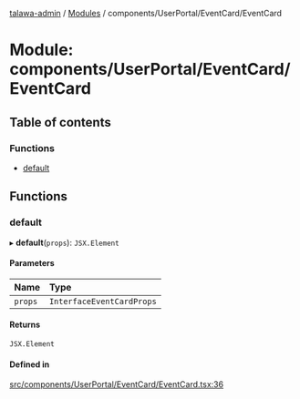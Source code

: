 [talawa-admin](../README.md) / [Modules](../modules.md) / components/UserPortal/EventCard/EventCard

# Module: components/UserPortal/EventCard/EventCard

## Table of contents

### Functions

- [default](components_UserPortal_EventCard_EventCard.md#default)

## Functions

### default

▸ **default**(`props`): `JSX.Element`

#### Parameters

| Name | Type |
| :------ | :------ |
| `props` | `InterfaceEventCardProps` |

#### Returns

`JSX.Element`

#### Defined in

[src/components/UserPortal/EventCard/EventCard.tsx:36](https://github.com/PalisadoesFoundation/talawa-admin/blob/780d70f/src/components/UserPortal/EventCard/EventCard.tsx#L36)
